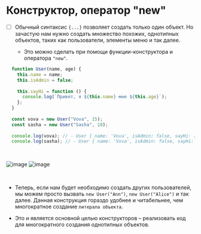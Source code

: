 # Конструктор, оператор "new"

- [ ] Обычный синтаксис `{...}` позволяет создать только один объект. Но зачастую нам нужно создать множество похожих, однотипных объектов, таких как пользователи, элементы меню и так далее.

  + Это можно сделать при помощи функции-конструктора и оператора `"new"`.
     
```javascript
  function User(name, age) {
    this.name = name;
    this.isAdmin = false;
  
    this.sayHi = function () {
      console.log(`Привет, я ${this.name} мне ${this.age}`);
    };
  }
  
  const vova = new User("Vova", 15);
  const sasha = new User("Sasha", 18);
  
  console.log(vova); // - User { name: 'Vova', isAdmin: false, sayHi: [Function (anonymous)] }
  console.log(sasha); // - User { name: 'Vova', isAdmin: false, sayHi: [Function (anonymous)] }
```

<br>

![image](https://github.com/acidshotgun/learn-js-vanilla/assets/117285472/4780949f-cf72-4018-90fe-dc5d8996631b)
![image](https://github.com/acidshotgun/learn-js-vanilla/assets/117285472/ea20e2be-9a04-488b-ae94-9aed957b6bcf)

<br>

  + Теперь, если нам будет необходимо создать других пользователей, мы можем просто вызвать `new User("Ann")`, `new User("Alice")` и так далее. Данная конструкция гораздо удобнее и читабельнее, чем многократное создание `литерала объекта`.

  + Это и является основной целью конструкторов – реализовать код для многократного создания однотипных объектов.
